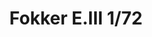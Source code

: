 ---
title: "Fokker E.III  1/72"
price: 1400 
desc: "WEEKEND EDITION, Fokker E.III  1/72, razmera: 1/72"
img_path: "/assets/img/7444.jpg"
brand: AMMO
available: false
special_offer: false
new: false
soon: false
cat: "Plasticne-Makete"
subcat: "PM-EDUARD"
subsubcat: ""
sifra: "7444"
---